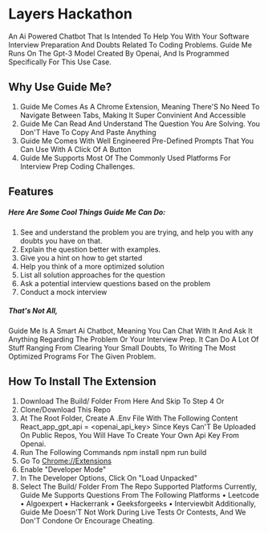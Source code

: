 # Layers Hackathon
An Ai Powered Chatbot That Is Intended To Help You With Your Software Interview Preparation And Doubts Related To Coding Problems. Guide Me Runs On The Gpt-3 Model Created By Openai, And Is Programmed Specifically For This Use Case.
## Why Use Guide Me?
1. Guide Me Comes As A Chrome Extension, Meaning There'S No Need To Navigate Between Tabs, Making It Super Convinient And Accessible
2. Guide Me Can Read And Understand The Question You Are Solving. You Don'T Have To Copy And Paste Anything
3. Guide Me Comes With Well Engineered Pre-Defined Prompts That You Can Use With A Click Of A Button
4. Guide Me Supports Most Of The Commonly Used Platforms For Interview Prep Coding Challenges.

## Features
##### Here Are Some Cool Things Guide Me Can Do:
1. See and understand the problem you are trying, and help you with any doubts you have on that.
2. Explain the question better with examples.
3. Give you a hint on how to get started
4. Help you think of a more optimized solution
5. List all solution approaches for the question
6. Ask a potential interview questions based on the problem
7. Conduct a mock interview

##### That's Not All, 

Guide Me Is A Smart Ai Chatbot, Meaning You Can Chat With It And Ask It Anything Regarding The Problem Or Your Interview Prep. It Can Do A Lot Of Stuff Ranging From Clearing Your Small Doubts, To Writing The Most Optimized Programs For The Given Problem.


## How To Install The Extension
1.	Download The Build/ Folder From Here And Skip To Step 4
Or
1.	Clone/Download This Repo
2.	At The Root Folder, Create A .Env File With The Following Content
React_app_gpt_api = <openai_api_key>
Since Keys Can'T Be Uploaded On Public Repos, You Will Have To Create Your Own Api Key From Openai.
3.	Run The Following Commands
npm install 
npm run build
4.	Go To [Chrome://Extensions](chrome://extensions/ "Chrome://Extensions")
5.	Enable "Developer Mode"
6.	In The Developer Options, Click On "Load Unpacked"
7.	Select The Build/ Folder From The Repo
Supported Platforms
Currently, Guide Me Supports Questions From The Following Platforms
•	Leetcode
•	Algoexpert
•	Hackerrank
•	Geeksforgeeks
•	Interviewbit
Additionally, Guide Me Doesn'T Not Work During Live Tests Or Contests, And We Don'T Condone Or Encourage Cheating.

